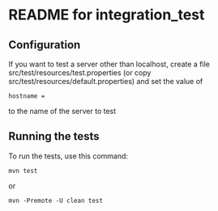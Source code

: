 # README for integration_test

## Configuration

If you want to test a server other than localhost,
create a file src/test/resources/test.properties (or copy
src/test/resources/default.properties) and set the value of 

~~~ 
hostname = 
~~~

to the name of the server to test


## Running the tests

To run the tests, use this command:

~~~
mvn test
~~~

or

~~~
mvn -Premote -U clean test
~~~
